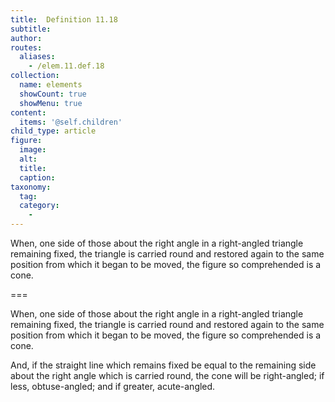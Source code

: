 ```yaml
---
title:  Definition 11.18
subtitle: 
author:
routes:
  aliases:
    - /elem.11.def.18
collection:
  name: elements
  showCount: true
  showMenu: true
content:
  items: '@self.children'
child_type: article
figure:
  image:
  alt:
  title:
  caption:
taxonomy:
  tag:
  category:
    - 
---
```


<p>When, one side of those about the right angle in a right-angled triangle remaining fixed, the triangle is carried round and restored again to the same position from which it began to be moved, the figure so comprehended is a <hi rend="bold">cone.</hi>
      </p>

===

<p>When, one side of those about the right angle in a right-angled triangle remaining fixed, the triangle is carried round and restored again to the same position from which it began to be moved, the figure so comprehended is a <span class="bold">cone.</span>
      </p>

<p>And, if the straight line which remains fixed be equal to the remaining side about the right angle which is carried round, the cone will be <span class="bold">right-angled</span>; if less, <span class="bold">obtuse-angled</span>; and if greater, <span class="bold">acute-angled.</span></p>
